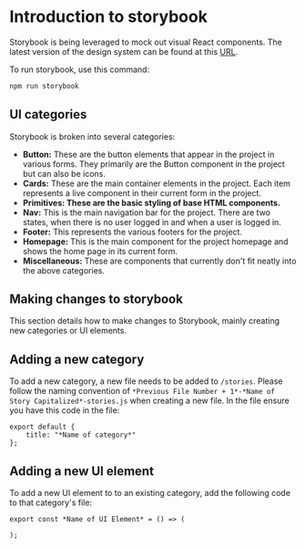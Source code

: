 # Introduction to storybook

Storybook is being leveraged to mock out visual React components. The latest version of the design system can be found at this [URL](https://sauced-components.netlify.app/).

To run storybook, use this command:

```sh
npm run storybook
```

## UI categories

Storybook is broken into several categories:

<ul>
<li><b>Button:</b> These are the button elements that appear in the project in various forms. They primarily are the Button component in the project but can also be icons.</li>
<li><b>Cards:</b> These are the main container elements in the project. Each item represents a live component in their current form in the project.</li>
<li><b>Primitives: These are the basic styling of base HTML components.</b></li>
<li><b>Nav:</b> This is the main navigation bar for the project. There are two states, when there is no user logged in and when a user is logged in.</li>
<li><b>Footer:</b> This represents the various footers for the project.</li>
<li><b>Homepage:</b> This is the main component for the project homepage and shows the home page in its current form.</li>
<li><b>Miscellaneous:</b> These are components that currently don't fit neatly into the above categories.</li>
</ul>

## Making changes to storybook

This section details how to make changes to Storybook, mainly creating new categories or UI elements.

## Adding a new category

To add a new category, a new file needs to be added to `/stories`. Please follow the naming convention of `*Previous File Number + 1*-*Name of Story Capitalized*-stories.js` when creating a new file. In the file ensure you have this code in the file:

```
export default {
    title: "*Name of category*"
};
```

## Adding a new UI element

To add a new UI element to to an existing category, add the following code to that category's file:

```
export const *Name of UI Element* = () => (
    
);
```
